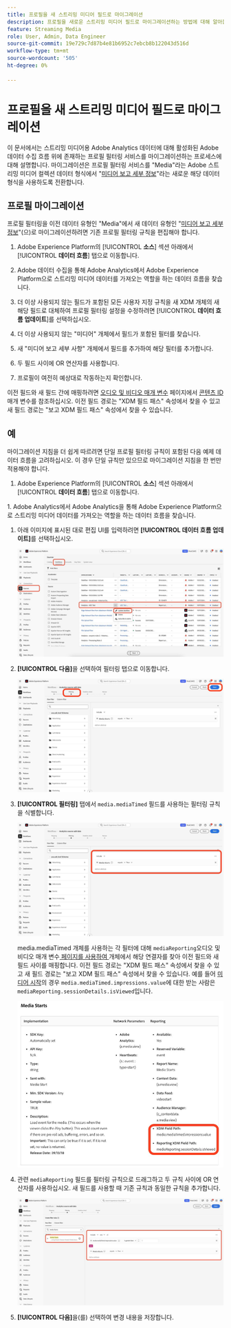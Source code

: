 ```yaml
---
title: 프로필을 새 스트리밍 미디어 필드로 마이그레이션
description: 프로필을 새로운 스트리밍 미디어 필드로 마이그레이션하는 방법에 대해 알아봅니다
feature: Streaming Media
role: User, Admin, Data Engineer
source-git-commit: 19e729c7d87b4e81b6952c7ebcb8b122043d516d
workflow-type: tm+mt
source-wordcount: '505'
ht-degree: 0%

---
```


# 프로필을 새 스트리밍 미디어 필드로 마이그레이션

이 문서에서는 스트리밍 미디어용 Adobe Analytics 데이터에 대해 활성화된 Adobe 데이터 수집 흐름 위에 존재하는 프로필 필터링 서비스를 마이그레이션하는 프로세스에 대해 설명합니다. 마이그레이션은 프로필 필터링 서비스를 &quot;Media&quot;라는 Adobe 스트리밍 미디어 컬렉션 데이터 형식에서 &quot;[미디어 보고 세부 정보](https://experienceleague.adobe.com/ko/docs/experience-platform/xdm/data-types/media-reporting-details)&quot;라는 새로운 해당 데이터 형식을 사용하도록 전환합니다.

## 프로필 마이그레이션

프로필 필터링을 이전 데이터 유형인 &quot;Media&quot;에서 새 데이터 유형인 &quot;[미디어 보고 세부 정보](https://experienceleague.adobe.com/ko/docs/experience-platform/xdm/data-types/media-reporting-details)&quot;(으)로 마이그레이션하려면 기존 프로필 필터링 규칙을 편집해야 합니다.

1. Adobe Experience Platform의 [!UICONTROL **소스**] 섹션 아래에서 [!UICONTROL **데이터 흐름**] 탭으로 이동합니다.

1. Adobe 데이터 수집을 통해 Adobe Analytics에서 Adobe Experience Platform으로 스트리밍 미디어 데이터를 가져오는 역할을 하는 데이터 흐름을 찾습니다.

1. 더 이상 사용되지 않는 필드가 포함된 모든 사용자 지정 규칙을 새 XDM 개체의 새 해당 필드로 대체하여 프로필 필터링 설정을 수정하려면 [!UICONTROL **데이터 흐름 업데이트**]&#x200B;를 선택하십시오.

1. 더 이상 사용되지 않는 &quot;미디어&quot; 개체에서 필드가 포함된 필터를 찾습니다.

1. 새 &quot;미디어 보고 세부 사항&quot; 개체에서 필드를 추가하여 해당 필터를 추가합니다.

1. 두 필드 사이에 OR 연산자를 사용합니다.

1. 프로필이 여전히 예상대로 작동하는지 확인합니다.

이전 필드와 새 필드 간에 매핑하려면 [오디오 및 비디오 매개 변수](https://experienceleague.adobe.com/ko/docs/media-analytics/using/implementation/variables/audio-video-parameters#content-id) 페이지에서 [콘텐츠 ID](https://experienceleague.adobe.com/ko/docs/media-analytics/using/implementation/variables/audio-video-parameters) 매개 변수를 참조하십시오. 이전 필드 경로는 &quot;XDM 필드 패스&quot; 속성에서 찾을 수 있고 새 필드 경로는 &quot;보고 XDM 필드 패스&quot; 속성에서 찾을 수 있습니다.

## 예

마이그레이션 지침을 더 쉽게 따르려면 단일 프로필 필터링 규칙이 포함된 다음 예제 데이터 흐름을 고려하십시오. 이 경우 단일 규칙만 있으므로 마이그레이션 지침을 한 번만 적용해야 합니다.

1. Adobe Experience Platform의 [!UICONTROL **소스**] 섹션 아래에서 [!UICONTROL **데이터 흐름**] 탭으로 이동합니다.

&#x200B;1. Adobe Analytics에서 Adobe Analytics을 통해 Adobe Experience Platform으로 스트리밍 미디어 데이터를 가져오는 역할을 하는 데이터 흐름을 찾습니다.

1. 아래 이미지에 표시된 대로 편집 UI를 입력하려면 **[!UICONTROL 데이터 흐름 업데이트]**&#x200B;를 선택하십시오.

   ![AEP 데이터 흐름 프로필](assets/aep-dataflow-profile.jpeg)

1. **[!UICONTROL 다음]**&#x200B;을 선택하여 필터링 탭으로 이동합니다.

   ![AEP 데이터 흐름 필터 탭](assets/aep-dataflow-filtering-profile.jpeg)

1. **[!UICONTROL 필터링]** 탭에서 `media.mediaTimed` 필드를 사용하는 필터링 규칙을 식별합니다.

   ![AEP 데이터 흐름 필터 규칙](assets/dataflow-filtering-rules-profile.jpeg)


   media.mediaTimed 개체를 사용하는 각 필터에 대해 `mediaReporting`오디오 및 비디오 매개 변수[ 페이지를 사용하여 ](https://experienceleague.adobe.com/ko/docs/media-analytics/using/implementation/variables/audio-video-parameters) 개체에서 해당 연결자를 찾아 이전 필드와 새 필드 사이를 매핑합니다. 이전 필드 경로는 &quot;XDM 필드 패스&quot; 속성에서 찾을 수 있고 새 필드 경로는 &quot;보고 XDM 필드 패스&quot; 속성에서 찾을 수 있습니다. 예를 들어 [미디어 시작](https://experienceleague.adobe.com/ko/docs/media-analytics/using/implementation/variables/audio-video-parameters#media-starts)의 경우 `media.mediaTimed.impressions.value`에 대한 받는 사람은 `mediaReporting.sessionDetails.isViewed`입니다.

   ![새 XDM 필드 및 이전 XDM 필드](assets/xdm-fields-new-and-old.jpeg)

1. 관련 `mediaReporting` 필드를 필터링 규칙으로 드래그하고 두 규칙 사이에 OR 연산자를 사용하십시오. 새 필드를 사용할 때 기존 규칙과 동일한 규칙을 추가합니다.

   ![필터 규칙 추가](assets/add-filter-rules.jpeg)

1. **[!UICONTROL 다음]**&#x200B;을(를) 선택하여 변경 내용을 저장합니다.
